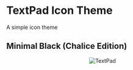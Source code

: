 # TextPad Icon Theme 

A simple icon theme 

## Minimal Black (Chalice Edition)
<p align="center">
<img  src="https://raw.githubusercontent.com/damc-code/themes/master/damc.textpad-color.images.examples/minimalblackchalice.png"  title="TextPad" />
</p>